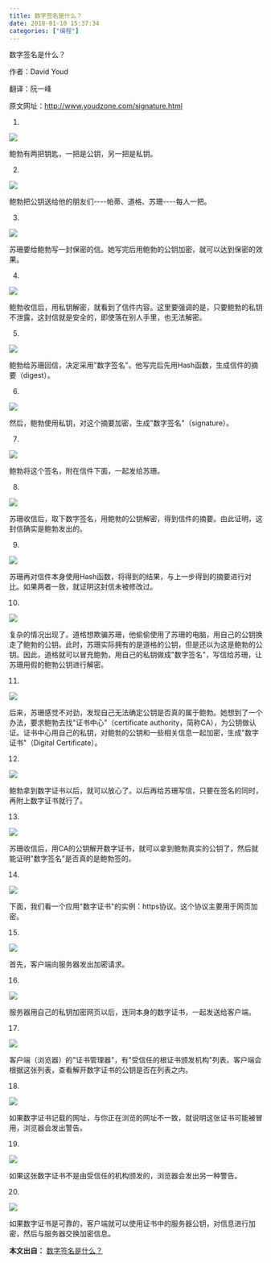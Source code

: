 ```yaml
---
title: 数字签名是什么？
date: 2018-01-10 15:37:34
categories: ["编程"]
---
```


数字签名是什么？

<!-- more -->

作者：David Youd

翻译：阮一峰

原文网址：http://www.youdzone.com/signature.html


1.

![](/images/digital-signature/1.png)

鲍勃有两把钥匙，一把是公钥，另一把是私钥。

2.

![](/images/digital-signature/2.png)

鲍勃把公钥送给他的朋友们----帕蒂、道格、苏珊----每人一把。

3.

![](/images/digital-signature/3.png)

苏珊要给鲍勃写一封保密的信。她写完后用鲍勃的公钥加密，就可以达到保密的效果。

4.

![](/images/digital-signature/4.png)

鲍勃收信后，用私钥解密，就看到了信件内容。这里要强调的是，只要鲍勃的私钥不泄露，这封信就是安全的，即使落在别人手里，也无法解密。

5.

![](/images/digital-signature/5.png)

鲍勃给苏珊回信，决定采用"数字签名"。他写完后先用Hash函数，生成信件的摘要（digest）。

6.

![](/images/digital-signature/6.png)

然后，鲍勃使用私钥，对这个摘要加密，生成"数字签名"（signature）。

7.

![](/images/digital-signature/7.png)

鲍勃将这个签名，附在信件下面，一起发给苏珊。

8.

![](/images/digital-signature/8.png)

苏珊收信后，取下数字签名，用鲍勃的公钥解密，得到信件的摘要。由此证明，这封信确实是鲍勃发出的。

9.

![](/images/digital-signature/9.png)

苏珊再对信件本身使用Hash函数，将得到的结果，与上一步得到的摘要进行对比。如果两者一致，就证明这封信未被修改过。

10.

![](/images/digital-signature/10.png)

复杂的情况出现了。道格想欺骗苏珊，他偷偷使用了苏珊的电脑，用自己的公钥换走了鲍勃的公钥。此时，苏珊实际拥有的是道格的公钥，但是还以为这是鲍勃的公钥。因此，道格就可以冒充鲍勃，用自己的私钥做成"数字签名"，写信给苏珊，让苏珊用假的鲍勃公钥进行解密。

11.

![](/images/digital-signature/11.png)

后来，苏珊感觉不对劲，发现自己无法确定公钥是否真的属于鲍勃。她想到了一个办法，要求鲍勃去找"证书中心"（certificate authority，简称CA），为公钥做认证。证书中心用自己的私钥，对鲍勃的公钥和一些相关信息一起加密，生成"数字证书"（Digital Certificate）。

12.

![](/images/digital-signature/12.png)

鲍勃拿到数字证书以后，就可以放心了。以后再给苏珊写信，只要在签名的同时，再附上数字证书就行了。

13.

![](/images/digital-signature/13.png)

苏珊收信后，用CA的公钥解开数字证书，就可以拿到鲍勃真实的公钥了，然后就能证明"数字签名"是否真的是鲍勃签的。

14.

![](/images/digital-signature/14.jpg)

下面，我们看一个应用"数字证书"的实例：https协议。这个协议主要用于网页加密。

15.

![](/images/digital-signature/15.png)

首先，客户端向服务器发出加密请求。

16.

![](/images/digital-signature/16.png)

服务器用自己的私钥加密网页以后，连同本身的数字证书，一起发送给客户端。

17.

![](/images/digital-signature/17.png)

客户端（浏览器）的"证书管理器"，有"受信任的根证书颁发机构"列表。客户端会根据这张列表，查看解开数字证书的公钥是否在列表之内。

18.

![](/images/digital-signature/18.png)

如果数字证书记载的网址，与你正在浏览的网址不一致，就说明这张证书可能被冒用，浏览器会发出警告。

19.

![](/images/digital-signature/19.jpg)

如果这张数字证书不是由受信任的机构颁发的，浏览器会发出另一种警告。

20.

![](/images/digital-signature/20.png)

如果数字证书是可靠的，客户端就可以使用证书中的服务器公钥，对信息进行加密，然后与服务器交换加密信息。

**本文出自：** [数字签名是什么？](http://www.ruanyifeng.com/blog/2011/08/what_is_a_digital_signature.html)